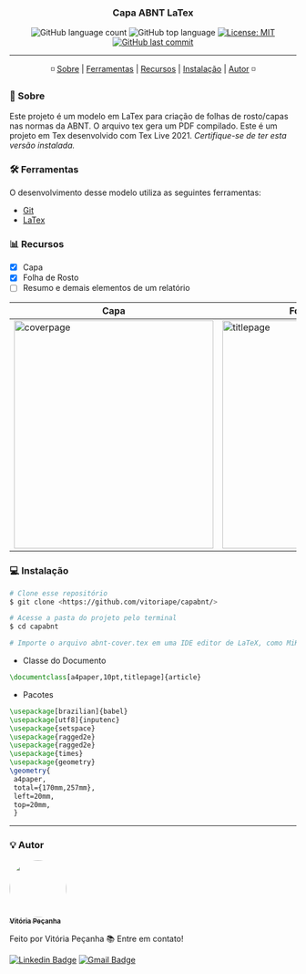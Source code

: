 <h3 align="center"> 
Capa ABNT LaTex
</h3>

<p align="center">
  <img alt="GitHub language count" src="https://img.shields.io/github/languages/count/vitoriape/coverABNT-pdfLaTex">
  
  <img alt="GitHub top language" src="https://img.shields.io/github/languages/top/vitoriape/coverABNT-pdfLaTex">
  
  <a href="https://opensource.org/licenses/MIT">
    <img alt="License: MIT" src="https://img.shields.io/badge/License-MIT-green.svg">
  </a>
  
  <a href="https://github.com/vitoriape/coverABNT-pdfLaTex/commits/master">
    <img alt="GitHub last commit" src="https://img.shields.io/github/last-commit/vitoriape/coverABNT-pdfLaTex">
  </a>
</p>

---

<p align="center">
 ◽ <a href="#Sobre">Sobre</a> |
 <a href="#Ferramentas">Ferramentas</a> | 
 <a href="#Recursos">Recursos</a> | 
 <a href="#Instalação">Instalação</a> |
 <a href="#Autor">Autor</a> ◽
</p>

### 📌 Sobre

Este projeto é um modelo em LaTex para criação de folhas de rosto/capas nas normas da ABNT. O arquivo tex gera um PDF compilado.
Este é um projeto em Tex desenvolvido com Tex Live 2021. <i>Certifique-se de ter esta versão instalada.</i>

### 🛠 Ferramentas

O desenvolvimento desse modelo utiliza as seguintes ferramentas:

- [Git](https://git-scm.com/)
- [LaTex](https://www.latex-project.org/)

### 📊 Recursos

- [x] Capa
- [x] Folha de Rosto
- [ ] Resumo e demais elementos de um relatório

<table class="tg">
<thead>

  <tr>
    <th class="tg-c3ow">Capa</th>
    <th class="tg-c3ow">Folha de Rosto</th>
  </tr>
</thead>
<tbody>
  <tr>
    <td class="tg-c3ow"><img src="https://github.com/vitoriape/coverABNT-pdfLaTex/blob/main/pages/coverpage-abnt.png" alt="coverpage" width="350" height="400"><br></td>
    <td class="tg-c3ow"><img src="https://github.com/vitoriape/coverABNT-pdfLaTex/blob/main/pages/titlepage-abnt.png" alt="titlepage" width="350" height="400"><br></td>
  </tr>
</tbody>
</table>

### 💻 Instalação

```bash
# Clone esse repositório
$ git clone <https://github.com/vitoriape/capabnt/>

# Acesse a pasta do projeto pelo terminal
$ cd capabnt

# Importe o arquivo abnt-cover.tex em uma IDE editor de LaTeX, como MiKTeX ou Overleaf
```

- Classe do Documento

```tex
\documentclass[a4paper,10pt,titlepage]{article}
```

- Pacotes

```tex
\usepackage[brazilian]{babel}
\usepackage[utf8]{inputenc}
\usepackage{setspace}
\usepackage{ragged2e}
\usepackage{ragged2e}
\usepackage{times}
\usepackage{geometry}
\geometry{
 a4paper,
 total={170mm,257mm},
 left=20mm,
 top=20mm,
 }
```

---

### 💡 Autor

<a href="https://blog.rocketseat.com.br/author/thiago/">
 <img style="border-radius: 50%;" src="https://avatars.githubusercontent.com/u/55922652?v=4" width="100px;" alt=""/>
 <br />
 <sub><b>Vitória Peçanha</b></sub></a> <a href="https://www.linkedin.com/in/vitoria-pecanha/" title="LinkedIn"></a>


Feito por Vitória Peçanha 📚 Entre em contato!


[![Linkedin Badge](https://img.shields.io/badge/-Vitória-blue?style=flat-square&logo=Linkedin&logoColor=white&link=https://www.linkedin.com/in/vitoria-pecanha/)](https://www.linkedin.com/in/vitoria-pecanha/) [![Gmail Badge](https://img.shields.io/badge/-vitoriapecanha.log@gmail.com-c14438?style=flat-square&logo=Gmail&logoColor=white&link=mailto:vitoriapecanha.log@gmail.com)](mailto:vitoriapecanha.log@gmail.com)
